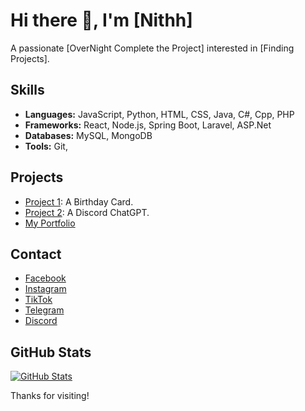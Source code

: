 # Hi there 👋, I'm [Nithh]

A passionate [OverNight Complete the Project] interested in [Finding Projects].

## Skills

*   **Languages:** JavaScript, Python, HTML, CSS, Java, C#, Cpp, PHP
*   **Frameworks:** React, Node.js, Spring Boot, Laravel, ASP.Net
*   **Databases:** MySQL, MongoDB
*   **Tools:** Git,

## Projects

*   [Project 1](https://github.com/Nithhzzy/HappyBirthDay/tree/main/birthday_card_1): A Birthday Card.
*   [Project 2](https://github.com/Nithhzzy/Discord-Bot-ChatGPT): A Discord ChatGPT.
*   [My Portfolio](https://nithh4u.netlify.app/)

## Contact

*   [Facebook](https://www.facebook.com/profile.php?id=100004998287221)
*   [Instagram](https://www.instagram.com/nithhzzy/)
*   [TikTok](https://www.tiktok.com/@dc_nithhzzy)
*   [Telegram](https://t.me/nithhzzy)
*   [Discord](skynith_from_bmt)

## GitHub Stats

[![GitHub Stats](https://github-readme-stats.vercel.app/api?username=your-username&show_icons=true)](https://github.com/anuraghazra/github-readme-stats)

Thanks for visiting!
